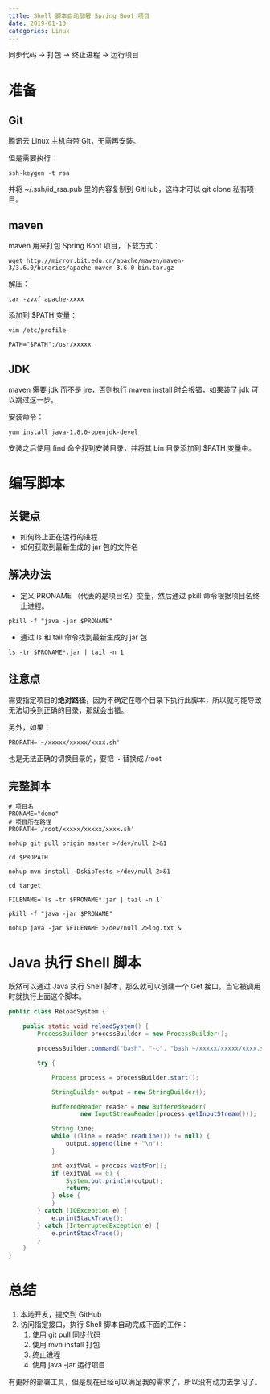 ```yaml
---
title: Shell 脚本自动部署 Spring Boot 项目
date: 2019-01-13
categories: Linux
---
```


同步代码 -> 打包 -> 终止进程 -> 运行项目
<!--more-->



# 准备

## Git

腾讯云 Linux 主机自带 Git，无需再安装。

但是需要执行：

```shell
ssh-keygen -t rsa
```

并将 ~/.ssh/id_rsa.pub 里的内容复制到 GitHub，这样才可以 git clone 私有项目。



## maven

maven 用来打包 Spring Boot 项目，下载方式：

```shell
wget http://mirror.bit.edu.cn/apache/maven/maven-3/3.6.0/binaries/apache-maven-3.6.0-bin.tar.gz
```

解压：

```shell
tar -zvxf apache-xxxx
```

添加到 $PATH 变量：

```shell
vim /etc/profile
```

```
PATH="$PATH":/usr/xxxxx
```



## JDK

maven 需要 jdk 而不是 jre，否则执行 maven install 时会报错，如果装了 jdk 可以跳过这一步。

安装命令：

```shell
yum install java-1.8.0-openjdk-devel
```

安装之后使用 find 命令找到安装目录，并将其 bin 目录添加到 $PATH 变量中。



# 编写脚本

## 关键点

- 如何终止正在运行的进程
- 如何获取到最新生成的 jar 包的文件名



## 解决办法

- 定义 PRONAME （代表的是项目名）变量，然后通过 pkill 命令根据项目名终止进程。

```shell
pkill -f "java -jar $PRONAME"
```

- 通过 ls 和 tail 命令找到最新生成的 jar 包

```shell
ls -tr $PRONAME*.jar | tail -n 1
```



## 注意点

需要指定项目的**绝对路径**，因为不确定在哪个目录下执行此脚本，所以就可能导致无法切换到正确的目录，那就会出错。

另外，如果：

```shell
PROPATH='~/xxxxx/xxxxx/xxxx.sh'
```

也是无法正确的切换目录的，要把 ~ 替换成 /root



## 完整脚本

```shell
# 项目名
PRONAME="demo"
# 项目所在路径
PROPATH='/root/xxxxx/xxxxx/xxxx.sh'

nohup git pull origin master >/dev/null 2>&1

cd $PROPATH

nohup mvn install -DskipTests >/dev/null 2>&1

cd target

FILENAME=`ls -tr $PRONAME*.jar | tail -n 1`

pkill -f "java -jar $PRONAME"

nohup java -jar $FILENAME >/dev/null 2>log.txt &

```



# Java 执行 Shell 脚本

既然可以通过 Java 执行 Shell 脚本，那么就可以创建一个 Get 接口，当它被调用时就执行上面这个脚本。

```java
public class ReloadSystem {

    public static void reloadSystem() {
        ProcessBuilder processBuilder = new ProcessBuilder();

        processBuilder.command("bash", "-c", "bash ~/xxxxx/xxxxx/xxxx.sh");

        try {

            Process process = processBuilder.start();

            StringBuilder output = new StringBuilder();

            BufferedReader reader = new BufferedReader(
                    new InputStreamReader(process.getInputStream()));

            String line;
            while ((line = reader.readLine()) != null) {
                output.append(line + "\n");
            }

            int exitVal = process.waitFor();
            if (exitVal == 0) {
                System.out.println(output);
                return;
            } else {
            }
        } catch (IOException e) {
            e.printStackTrace();
        } catch (InterruptedException e) {
            e.printStackTrace();
        }
    }
}
```



# 总结

1. 本地开发，提交到 GitHub
2. 访问指定接口，执行 Shell 脚本自动完成下面的工作：
   1. 使用 git pull 同步代码
   2. 使用 mvn install 打包
   3. 终止进程
   4. 使用 java -jar 运行项目



有更好的部署工具，但是现在已经可以满足我的需求了，所以没有动力去学习了。